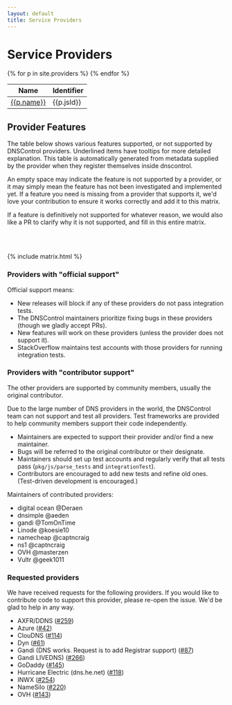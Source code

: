 ```yaml
---
layout: default
title: Service Providers
---
```

<h1> Service Providers </h1>

<table class='table table-bordered'>
  <thead>
    <th>Name</th>
    <th>Identifier</th>
  </thead>
{% for p in site.providers %}
<tr>
  <td><a href=".{{p.id}}">{{p.name}}</a></td>
  <td>{{p.jsId}}</td>
</tr>
{% endfor %}
</table>

<h2> Provider Features </h2>

<p>The table below shows various features supported, or not supported by DNSControl providers.
  Underlined items have tooltips for more detailed explanation. This table is automatically generated
  from metadata supplied by the provider when they register themselves inside dnscontrol.
</p>
<p>
  An empty space may indicate the feature is not supported by a provider, or it may simply mean
  the feature has not been investigated and implemented yet. If a feature you need is missing from 
  a provider that supports it, we'd love your contribution to ensure it works correctly and add it to this matrix.
</p>
<p>If a feature is definitively not supported for whatever reason, we would also like a PR to clarify why it is not supported, and fill in this entire matrix.</p>
<br/>
<br/>

{% include matrix.html %}


### Providers with "official support"

Official support means:

* New releases will block if any of these providers do not pass integration tests.
* The DNSControl maintainers prioritize fixing bugs in these providers (though we gladly accept PRs).
* New features will work on these providers (unless the provider does not support it).
* StackOverflow maintains test accounts with those providers for running integration tests.

### Providers with "contributor support"

The other providers are supported by community members, usually the
original contributor.

Due to the large number of DNS providers in the world, the DNSControl
team can not support and test all providers.  Test frameworks are
provided to help community members support their code independently.

* Maintainers are expected to support their provider and/or find a new maintainer.
* Bugs will be referred to the original contributor or their designate.
* Maintainers should set up test accounts and regularly verify that all tests pass (`pkg/js/parse_tests` and `integrationTest`).
* Contributors are encouraged to add new tests and refine old ones. (Test-driven development is encouraged.)

Maintainers of contributed providers:

* digital ocean @Deraen
* dnsimple @aeden
* gandi @TomOnTime
* Linode @koesie10
* namecheap @captncraig
* ns1 @captncraig
* OVH @masterzen
* Vultr @geek1011

### Requested providers

We have received requests for the following providers. If you would like to contribute
code to support this provider, please re-open the issue. We'd be glad to help in any way.

<ul>
  <li>AXFR/DDNS (<a href="https://github.com/StackExchange/dnscontrol/issues/259">#259</a>)</li>
  <li>Azure (<a href="https://github.com/StackExchange/dnscontrol/issues/42">#42</a>)</li>
  <li>ClouDNS (<a href="https://github.com/StackExchange/dnscontrol/issues/114">#114</a>)</li>
  <li>Dyn (<a href="https://github.com/StackExchange/dnscontrol/issues/61">#61</a>)</li>
  <li>Gandi (DNS works. Request is to add Registrar support) (<a href="https://github.com/StackExchange/dnscontrol/issues/87">#87</a>)</li>
  <li>Gandi LIVEDNS) (<a href="https://github.com/StackExchange/dnscontrol/issues/266">#266</a>)</li>
  <li>GoDaddy (<a href="https://github.com/StackExchange/dnscontrol/issues/145">#145</a>)</li>
  <li>Hurricane Electric (dns.he.net) (<a href="https://github.com/StackExchange/dnscontrol/issues/118">#118</a>)</li>
  <li>INWX (<a href="https://github.com/StackExchange/dnscontrol/issues/254">#254</a>)</li>
  <li>NameSilo (<a href="https://github.com/StackExchange/dnscontrol/issues/220">#220</a>)</li>
  <li>OVH (<a href="https://github.com/StackExchange/dnscontrol/issues/143">#143</a>)</li>
</ul>
